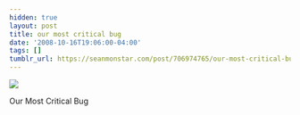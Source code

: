 ```yaml
---
hidden: true
layout: post
title: our most critical bug
date: '2008-10-16T19:06:00-04:00'
tags: []
tumblr_url: https://seanmonstar.com/post/706974765/our-most-critical-bug
---
```

 ![](https://64.media.tumblr.com/tumblr_l4584n1jN31qzhan1o1_1280.jpg)  

Our Most Critical Bug

